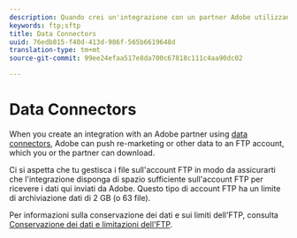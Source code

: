 ```yaml
---
description: Quando crei un'integrazione con un partner Adobe utilizzando connettori dati, Adobe può effettuare il push dei dati di remarketing o di altro tipo a un account FTP, che tu o il tuo collaboratore potete poi scaricare.
keywords: ftp;sftp
title: Data Connectors
uuid: 76edb815-f40d-413d-986f-565b6619648d
translation-type: tm+mt
source-git-commit: 99ee24efaa517e8da700c67818c111c4aa90dc02

---
```



# Data Connectors

When you create an integration with an Adobe partner using [data connectors](https://www.adobeexchange.com/experiencecloud.html), Adobe can push re-marketing or other data to an FTP account, which you or the partner can download.

Ci si aspetta che tu gestisca i file sull'account FTP in modo da assicurarti che l'integrazione disponga di spazio sufficiente sull'account FTP per ricevere i dati qui inviati da Adobe. Questo tipo di account FTP ha un limite di archiviazione dati di 2 GB (o 63 file).

Per informazioni sulla conservazione dei dati e sui limiti dell'FTP, consulta [Conservazione dei dati e limitazioni dell'FTP](/help/export/ftp-and-sftp/ftp-limits.md).
